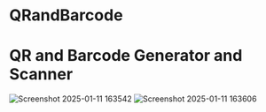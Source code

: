 # QRandBarcode
# QR and Barcode Generator and Scanner
![Screenshot 2025-01-11 163542](https://github.com/user-attachments/assets/d4484b99-b388-463e-8d8a-eadec9c633e0)
![Screenshot 2025-01-11 163606](https://github.com/user-attachments/assets/a481ce65-5e99-4914-b400-bb865487e5c8)
